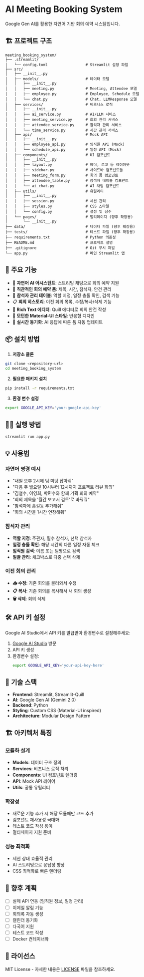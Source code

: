 # AI Meeting Booking System

Google Gen AI를 활용한 자연어 기반 회의 예약 시스템입니다.

## 🏗️ 프로젝트 구조

```
meeting_booking_system/
├── .streamlit/
│   └── config.toml                 # Streamlit 설정 파일
├── src/
│   ├── __init__.py
│   ├── models/                     # 데이터 모델
│   │   ├── __init__.py
│   │   ├── meeting.py              # Meeting, Attendee 모델
│   │   ├── employee.py             # Employee, Schedule 모델
│   │   └── chat.py                 # Chat, LLMResponse 모델
│   ├── services/                   # 비즈니스 로직
│   │   ├── __init__.py
│   │   ├── ai_service.py           # AI/LLM 서비스
│   │   ├── meeting_service.py      # 회의 관리 서비스
│   │   ├── attendee_service.py     # 참석자 관리 서비스
│   │   └── time_service.py         # 시간 관리 서비스
│   ├── api/                        # Mock API
│   │   ├── __init__.py
│   │   ├── employee_api.py         # 임직원 API (Mock)
│   │   └── schedule_api.py         # 일정 API (Mock)
│   ├── components/                 # UI 컴포넌트
│   │   ├── __init__.py
│   │   ├── layout.py               # 헤더, 로고 등 레이아웃
│   │   ├── sidebar.py              # 사이드바 컴포넌트들
│   │   ├── meeting_form.py         # 회의 폼 컴포넌트
│   │   ├── attendee_table.py       # 참석자 테이블 컴포넌트
│   │   └── ai_chat.py              # AI 채팅 컴포넌트
│   ├── utils/                      # 유틸리티
│   │   ├── __init__.py
│   │   ├── session.py              # 세션 관리
│   │   ├── styles.py               # CSS 스타일
│   │   └── config.py               # 설정 및 상수
│   └── pages/                      # 멀티페이지 (향후 확장용)
│       └── __init__.py
├── data/                           # 데이터 파일 (향후 확장용)
├── tests/                          # 테스트 파일 (향후 확장용)
├── requirements.txt                # Python 의존성
├── README.md                       # 프로젝트 설명
├── .gitignore                      # Git 무시 파일
└── app.py                          # 메인 Streamlit 앱
```

## 🚀 주요 기능

- 🤖 **자연어 AI 어시스턴트**: 스트리밍 채팅으로 회의 예약 지원
- 📅 **직관적인 회의 예약 폼**: 제목, 시간, 참석자, 안건 관리
- 👥 **참석자 관리 테이블**: 역할 지정, 일정 충돌 확인, 검색 기능
- 📋 **회의 히스토리**: 이전 회의 목록, 수정/복사/삭제 기능
- 📝 **Rich Text 에디터**: Quill 에디터로 회의 안건 작성
- 🎨 **모던한 Material-UI 스타일**: 반응형 디자인
- 🔄 **실시간 동기화**: AI 응답에 따른 폼 자동 업데이트

## 📦 설치 방법

1. **저장소 클론**
```bash
git clone <repository-url>
cd meeting_booking_system
```

2. **필요한 패키지 설치**
```bash
pip install -r requirements.txt
```

3. **환경 변수 설정**
```bash
export GOOGLE_API_KEY='your-google-api-key'
```

## 🏃‍♂️ 실행 방법

```bash
streamlit run app.py
```

## 💡 사용법

### 자연어 명령 예시
- "내일 오후 2시에 팀 미팅 잡아줘"
- "다음 주 월요일 10시부터 12시까지 프로젝트 리뷰 회의"
- "김철수, 이영희, 박민수와 함께 기획 회의 예약"
- "회의 제목을 '월간 보고서 검토'로 바꿔줘"
- "참석자에 홍길동 추가해줘"
- "회의 시간을 1시간 연장해줘"

### 참석자 관리
- **역할 지정**: 주관자, 필수 참석자, 선택 참석자
- **일정 충돌 확인**: 해당 시간의 다른 일정 자동 체크
- **임직원 검색**: 이름 또는 팀명으로 검색
- **일괄 관리**: 체크박스로 다중 선택 삭제

### 이전 회의 관리
- **📥 수정**: 기존 회의를 불러와서 수정
- **📋 복사**: 기존 회의를 복사해서 새 회의 생성  
- **🗑️ 삭제**: 회의 삭제

## 🛠️ API 키 설정

Google AI Studio에서 API 키를 발급받아 환경변수로 설정해주세요:

1. [Google AI Studio](https://aistudio.google.com/app/apikey) 방문
2. API 키 생성
3. 환경변수 설정:
   ```bash
   export GOOGLE_API_KEY='your-api-key-here'
   ```

## 🔧 기술 스택

- **Frontend**: Streamlit, Streamlit-Quill
- **AI**: Google Gen AI (Gemini 2.0)
- **Backend**: Python
- **Styling**: Custom CSS (Material-UI inspired)
- **Architecture**: Modular Design Pattern

## 🏗️ 아키텍처 특징

### 모듈화 설계
- **Models**: 데이터 구조 정의
- **Services**: 비즈니스 로직 처리
- **Components**: UI 컴포넌트 렌더링
- **API**: Mock API 레이어
- **Utils**: 공통 유틸리티

### 확장성
- 새로운 기능 추가 시 해당 모듈에만 코드 추가
- 컴포넌트 재사용성 극대화
- 테스트 코드 작성 용이
- 멀티페이지 지원 준비

### 성능 최적화
- 세션 상태 효율적 관리
- AI 스트리밍으로 응답성 향상
- CSS 최적화로 빠른 렌더링

## 🔮 향후 계획

- [ ] 실제 API 연동 (임직원 정보, 일정 관리)
- [ ] 이메일 알림 기능
- [ ] 회의록 자동 생성
- [ ] 캘린더 동기화
- [ ] 다국어 지원
- [ ] 테스트 코드 작성
- [ ] Docker 컨테이너화

## 📄 라이선스

MIT License - 자세한 내용은 [LICENSE](LICENSE) 파일을 참조하세요.